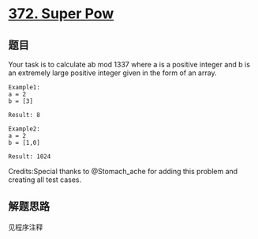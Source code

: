 # [372. Super Pow](https://leetcode-cn.com/problems/super-pow/)

## 题目

Your task is to calculate ab mod 1337 where a is a positive integer and b is an extremely large positive integer given in the form of an array.

```text
Example1:
a = 2
b = [3]

Result: 8

Example2:
a = 2
b = [1,0]

Result: 1024
```

Credits:Special thanks to @Stomach_ache for adding this problem and creating all test cases.

## 解题思路

见程序注释
